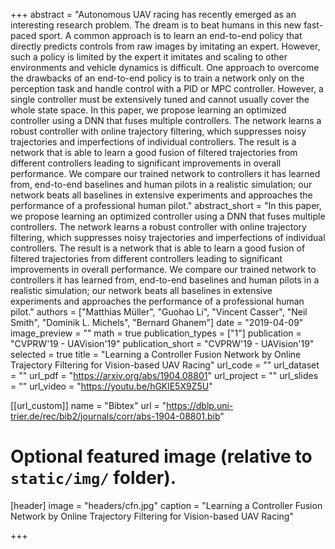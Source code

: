 +++
abstract = "​Autonomous UAV racing has recently emerged as an interesting research problem. The dream is to beat humans in this new fast-paced sport. A common approach is to learn an end-to-end policy that directly predicts controls from raw images by imitating an expert. However, such a policy is limited by the expert it imitates and scaling to other environments and vehicle dynamics is difficult. One approach to overcome the drawbacks of an end-to-end policy is to train a network only on the perception task and handle control with a PID or MPC controller. However, a single controller must be extensively tuned and cannot usually cover the whole state space. In this paper, we propose learning an optimized controller using a DNN that fuses multiple controllers. The network learns a robust controller with online trajectory filtering, which suppresses noisy trajectories and imperfections of individual controllers. The result is a network that is able to learn a good fusion of filtered trajectories from different controllers leading to significant improvements in overall performance. We compare our trained network to controllers it has learned from, end-to-end baselines and human pilots in a realistic simulation; our network beats all baselines in extensive experiments and approaches the performance of a professional human pilot."
abstract_short = "In this paper, we propose learning an optimized controller using a DNN that fuses multiple controllers. The network learns a robust controller with online trajectory filtering, which suppresses noisy trajectories and imperfections of individual controllers. The result is a network that is able to learn a good fusion of filtered trajectories from different controllers leading to significant improvements in overall performance. We compare our trained network to controllers it has learned from, end-to-end baselines and human pilots in a realistic simulation; our network beats all baselines in extensive experiments and approaches the performance of a professional human pilot."
authors = ["Matthias Müller", "Guohao Li", "Vincent Casser", "Neil Smith", "Dominik L. Michels", "Bernard Ghanem"]
date = "2019-04-09"
image_preview = ""
math = true
publication_types = ["1"]
publication = "CVPRW'19 - UAVision'19"
publication_short = "CVPRW'19 - UAVision'19"
selected = true
title = "Learning a Controller Fusion Network by Online Trajectory Filtering for Vision-based UAV Racing"
url_code = ""
url_dataset = ""
url_pdf = "https://arxiv.org/abs/1904.08801"
url_project = ""
url_slides = ""
url_video = "https://youtu.be/hGKlE5X9Z5U"

[[url_custom]]
name = "Bibtex"
url = "https://dblp.uni-trier.de/rec/bib2/journals/corr/abs-1904-08801.bib"

# Optional featured image (relative to `static/img/` folder).
[header]
image = "headers/cfn.jpg"
caption = "Learning a Controller Fusion Network by Online Trajectory Filtering for Vision-based UAV Racing"

+++
